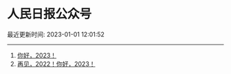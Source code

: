 # 人民日报公众号

最近更新时间: 2023-01-01 12:01:52

--- 
1. [你好，2023！](https://mp.weixin.qq.com/s/zmDu6n53EaqVPpy1bTHVhA) 
2. [再见，2022！你好，2023！](https://mp.weixin.qq.com/s/bLkZ69MSEpXlk_h_i7PhbQ) 
